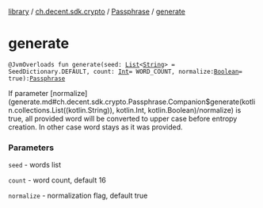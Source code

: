 [library](../../index.md) / [ch.decent.sdk.crypto](../index.md) / [Passphrase](index.md) / [generate](./generate.md)

# generate

`@JvmOverloads fun generate(seed: `[`List`](https://kotlinlang.org/api/latest/jvm/stdlib/kotlin.collections/-list/index.html)`<`[`String`](https://kotlinlang.org/api/latest/jvm/stdlib/kotlin/-string/index.html)`> = SeedDictionary.DEFAULT, count: `[`Int`](https://kotlinlang.org/api/latest/jvm/stdlib/kotlin/-int/index.html)` = WORD_COUNT, normalize: `[`Boolean`](https://kotlinlang.org/api/latest/jvm/stdlib/kotlin/-boolean/index.html)` = true): `[`Passphrase`](index.md)

If parameter [normalize](generate.md#ch.decent.sdk.crypto.Passphrase.Companion$generate(kotlin.collections.List((kotlin.String)), kotlin.Int, kotlin.Boolean)/normalize) is true, all provided word will be converted to upper case before entropy creation. In other case word stays
as it was provided.

### Parameters

`seed` - words list

`count` - word count, default 16

`normalize` - normalization flag, default true